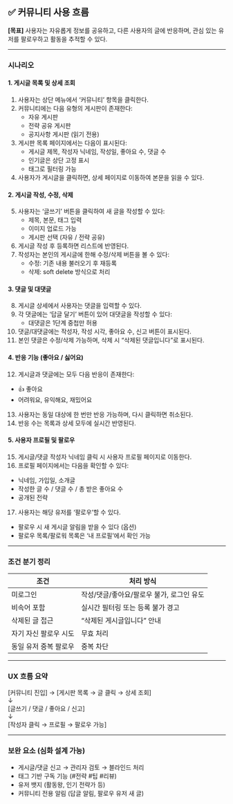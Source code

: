 <!-- back/docs/커뮤니티 사용 시나리오.md -->
## ✅ 커뮤니티 사용 흐름

**[목표]** 사용자는 자유롭게 정보를 공유하고, 다른 사용자의 글에 반응하며, 관심 있는 유저를 팔로우하고 활동을 추적할 수 있다.

---

### 시나리오

#### 1. 게시글 목록 및 상세 조회

1. 사용자는 상단 메뉴에서 ‘커뮤니티’ 항목을 클릭한다.
2. 커뮤니티에는 다음 유형의 게시판이 존재한다:
   - 자유 게시판
   - 전략 공유 게시판
   - 공지사항 게시판 (읽기 전용)
3. 게시판 목록 페이지에서는 다음이 표시된다:
   - 게시글 제목, 작성자 닉네임, 작성일, 좋아요 수, 댓글 수
   - 인기글은 상단 고정 표시
   - 태그로 필터링 가능
4. 사용자가 게시글을 클릭하면, 상세 페이지로 이동하여 본문을 읽을 수 있다.

#### 2. 게시글 작성, 수정, 삭제

5. 사용자는 ‘글쓰기’ 버튼을 클릭하여 새 글을 작성할 수 있다:
   - 제목, 본문, 태그 입력
   - 이미지 업로드 가능
   - 게시판 선택 (자유 / 전략 공유)
6. 게시글 작성 후 등록하면 리스트에 반영된다.
7. 작성자는 본인의 게시글에 한해 수정/삭제 버튼을 볼 수 있다:
   - 수정: 기존 내용 불러오기 후 재등록
   - 삭제: soft delete 방식으로 처리

#### 3. 댓글 및 대댓글

8. 게시글 상세에서 사용자는 댓글을 입력할 수 있다.
9. 각 댓글에는 ‘답글 달기’ 버튼이 있어 대댓글을 작성할 수 있다:
   - 대댓글은 1단계 중첩만 허용
10. 댓글/대댓글에는 작성자, 작성 시각, 좋아요 수, 신고 버튼이 표시된다.
11. 본인 댓글은 수정/삭제 가능하며, 삭제 시 “삭제된 댓글입니다”로 표시된다.

#### 4. 반응 기능 (좋아요 / 싫어요)

12. 게시글과 댓글에는 모두 다음 반응이 존재한다:
   - 👍 좋아요
   - 어려워요, 유익해요, 재밌어요
13. 사용자는 동일 대상에 한 번만 반응 가능하며, 다시 클릭하면 취소된다.
14. 반응 수는 목록과 상세 모두에 실시간 반영된다.

#### 5. 사용자 프로필 및 팔로우

15. 게시글/댓글 작성자 닉네임 클릭 시 사용자 프로필 페이지로 이동한다.
16. 프로필 페이지에서는 다음을 확인할 수 있다:
   - 닉네임, 가입일, 소개글
   - 작성한 글 수 / 댓글 수 / 총 받은 좋아요 수
   - 공개된 전략
17. 사용자는 해당 유저를 ‘팔로우’할 수 있다.
   - 팔로우 시 새 게시글 알림을 받을 수 있다 (옵션)
   - 팔로우 목록/팔로워 목록은 ‘내 프로필’에서 확인 가능

---

### 조건 분기 정리

| 조건 | 처리 방식 |
|------|------------|
| 미로그인 | 작성/댓글/좋아요/팔로우 불가, 로그인 유도 |
| 비속어 포함 | 실시간 필터링 또는 등록 불가 경고 |
| 삭제된 글 접근 | “삭제된 게시글입니다” 안내 |
| 자기 자신 팔로우 시도 | 무효 처리 |
| 동일 유저 중복 팔로우 | 중복 차단 |

---

### UX 흐름 요약

\[커뮤니티 진입\] → \[게시판 목록 → 글 클릭 → 상세 조회\]  
                            ↓  
                 \[글쓰기 / 댓글 / 좋아요 / 신고\]  
                            ↓  
             \[작성자 클릭 → 프로필 → 팔로우 가능\]

---

### 보완 요소 (심화 설계 가능)

- 게시글/댓글 신고 → 관리자 검토 → 블라인드 처리
- 태그 기반 구독 기능 (#전략 #팁 #리뷰)
- 유저 뱃지 (활동왕, 인기 전략가 등)
- 커뮤니티 전용 알림 (답글 알림, 팔로우 유저 새 글)
